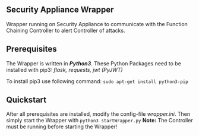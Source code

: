 ## Security Appliance Wrapper

Wrapper running on Security Appliance to communicate with the Function Chaining Controller to alert Controller of attacks.

## Prerequisites
The Wrapper is written in **_Python3_**.
These Python Packages need to be installed with pip3:
*flask, requests, jwt (PyJWT)*

To install pip3 use following command:
`sudo apt-get install python3-pip`

## Quickstart

After all prerequisites are installed, modify the config-file *wrapper.ini*. Then simply start the Wrapper with
`python3 startWrapper.py`
**Note:** The Controller must be running before starting the Wrapper!